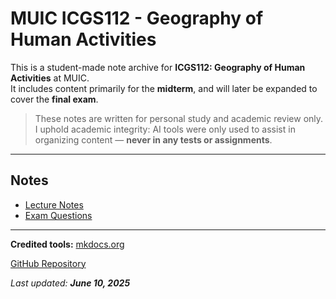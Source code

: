 # MUIC ICGS112 - Geography of Human Activities

This is a student-made note archive for **ICGS112: Geography of Human Activities** at MUIC.  
It includes content primarily for the **midterm**, and will later be expanded to cover the **final exam**.

> These notes are written for personal study and academic review only.  
> I uphold academic integrity: AI tools were only used to assist in organizing content — **never in any tests or assignments**.

---

## Notes

- [Lecture Notes](lecture/)
- [Exam Questions](questions/)

---

**Credited tools:** [mkdocs.org](https://www.mkdocs.org)  

[GitHub Repository](https://github.com/jiraroj-wir/MUIC-ICGS112-Geography-of-Human-Activities)

_Last updated: **June 10, 2025**_

